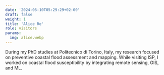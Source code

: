 ```yaml
---
date: '2024-05-10T05:29:29+02:00'
draft: false
weight: 1
title: 'Alice Re'
role: visitors
params:
  img: alice.webp
---
```


During my PhD studies at Politecnico di Torino, Italy, my research focused on preventive coastal flood assessment and mapping. While visiting ISP, I worked on coastal flood susceptibility by integrating remote sensing, GIS, and ML.
